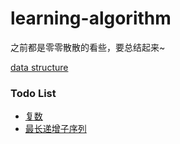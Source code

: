 # learning-algorithm
之前都是零零散散的看些，要总结起来~

[data structure](https://github.com/wangcongyi/test/blob/master/theory/data-structures.md)


### Todo List
- [复数](https://github.com/wangcongyi/learning-algorithm/blob/master/math/complexNumber.md)  
- [最长递增子序列](https://github.com/wangcongyi/learning-algorithm/blob/master/sets/longestIncreasingSubsequence.md)
